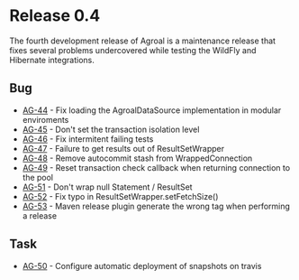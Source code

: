 # Release 0.4

The fourth development release of Agroal is a maintenance release that fixes several problems undercovered while testing the WildFly and Hibernate integrations.

## Bug
* [AG-44](https://issues.jboss.org/browse/AG-44) - Fix loading the AgroalDataSource implementation in modular enviroments
* [AG-45](https://issues.jboss.org/browse/AG-45) - Don't set the transaction isolation level
* [AG-46](https://issues.jboss.org/browse/AG-46) - Fix intermitent failing tests
* [AG-47](https://issues.jboss.org/browse/AG-47) - Failure to get results out of ResultSetWrapper
* [AG-48](https://issues.jboss.org/browse/AG-48) - Remove autocommit stash from WrappedConnection
* [AG-49](https://issues.jboss.org/browse/AG-49) - Reset transaction check callback when returning connection to the pool
* [AG-51](https://issues.jboss.org/browse/AG-51) - Don't wrap null Statement / ResultSet
* [AG-52](https://issues.jboss.org/browse/AG-52) - Fix typo in ResultSetWrapper.setFetchSize()
* [AG-53](https://issues.jboss.org/browse/AG-53) - Maven release plugin generate the wrong tag when performing a release

## Task
* [AG-50](https://issues.jboss.org/browse/AG-50) - Configure automatic deployment of snapshots on travis
